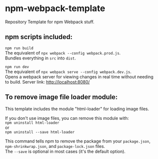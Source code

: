 # npm-webpack-template
Repository Template for npm Webpack stuff.

## npm scripts included:
`npm run build`<br>
The equivalent of `npx webpack --config webpack.prod.js`.<br>
Bundles everything in `src` into `dist`.

`npm run dev`<br>
The equivalent of `npx webpack serve --config webpack.dev.js`.<br>
Opens a webpack server for viewing changes in real time without needing to build. Server link: <a href="http://localhost:8080/" target="_blank">http://localhost:8080/</a>

## To remove image file loader module:
This template includes the module "html-loader" for loading image files.

If you don't use image files, you can remove this module with:<br>
`npm uninstall html-loader`<br>
or<br>
`npm uninstall --save html-loader`

This command tells npm to remove the package from your `package.json`, `npm-shrinkwrap.json`, and `package-lock.json` files.<br>
The `--save` is optional in most cases (it's the default option).
